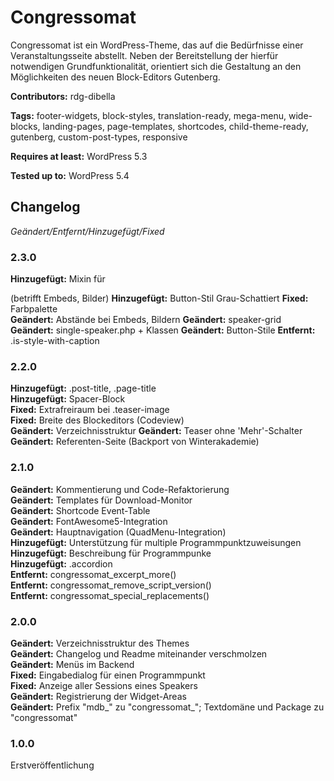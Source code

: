 # Congressomat
Congressomat ist ein WordPress-Theme, das auf die Bedürfnisse einer Veranstaltungsseite abstellt. Neben der Bereitstellung der hierfür notwendigen Grundfunktionalität, orientiert sich die Gestaltung an den Möglichkeiten des neuen Block-Editors Gutenberg.

__Contributors:__ rdg-dibella

__Tags:__  footer-widgets, block-styles, translation-ready, mega-menu, wide-blocks, landing-pages, page-templates, shortcodes, child-theme-ready, gutenberg, custom-post-types, responsive

__Requires at least:__ WordPress 5.3  

__Tested up to:__ WordPress 5.4  


## Changelog
*Geändert/Entfernt/Hinzugefügt/Fixed*

### 2.3.0
**Hinzugefügt:** Mixin für <figcaption> (betrifft Embeds, Bilder)
**Hinzugefügt:** Button-Stil Grau-Schattiert
**Fixed:** Farbpalette  
**Geändert:** Abstände bei Embeds, Bildern
**Geändert:** speaker-grid
**Geändert:** single-speaker.php + Klassen
**Geändert:** Button-Stile
**Entfernt:** .is-style-with-caption


### 2.2.0
**Hinzugefügt:** .post-title, .page-title  
**Hinzugefügt:** Spacer-Block   
**Fixed:** Extrafreiraum bei .teaser-image  
**Fixed:** Breite des Blockeditors (Codeview)  
**Geändert:** Verzeichnisstruktur
**Geändert:** Teaser ohne 'Mehr'-Schalter  
**Geändert:** Referenten-Seite (Backport von Winterakademie)

### 2.1.0
**Geändert:** Kommentierung und Code-Refaktorierung   
**Geändert:** Templates für Download-Monitor  
**Geändert:** Shortcode Event-Table  
**Geändert:** FontAwesome5-Integration  
**Geändert:** Hauptnavigation (QuadMenu-Integration)  
**Hinzugefügt:** Unterstützung für multiple Programmpunktzuweisungen  
**Hinzugefügt:** Beschreibung für Programmpunke  
**Hinzugefügt:** .accordion  
**Entfernt:** congressomat_excerpt_more()  
**Entfernt:** congressomat_remove_script_version()  
**Entfernt:** congressomat_special_replacements()  

### 2.0.0
**Geändert:** Verzeichnisstruktur des Themes  
**Geändert:** Changelog und Readme miteinander verschmolzen  
**Geändert:** Menüs im Backend  
**Fixed:** Eingabedialog für einen Programmpunkt  
**Fixed:** Anzeige aller Sessions eines Speakers  
**Geändert:** Registrierung der Widget-Areas  
**Geändert:** Prefix "mdb_" zu "congressomat_"; Textdomäne und Package zu "congressomat"  

### 1.0.0
Erstveröffentlichung
